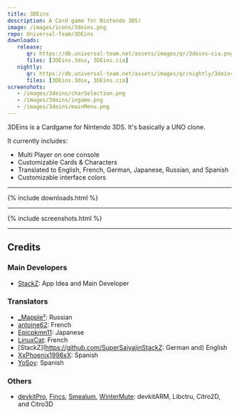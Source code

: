 ```yaml
---
title: 3DEins
description: A Card game for Nintendo 3DS!
image: /images/icons/3deins.png
repo: Universal-Team/3DEins
downloads:
   release:
      qr: https://db.universal-team.net/assets/images/qr/3deins-cia.png
      files: [3DEins.3dsx, 3DEins.cia]
   nightly:
      qr: https://db.universal-team.net/assets/images/qr/nightly/3deins-cia.png
      files: [3DEins.3dsx, 3DEins.cia]
screenshots:
   - /images/3deins/charSelection.png
   - /images/3deins/ingame.png
   - /images/3deins/mainMenu.png
---
```


3DEins is a Cardgame for Nintendo 3DS. It's basically a UNO clone.

It currently includes:
- Multi Player on one console
- Customizable Cards & Characters
- Translated to English, French, German, Japanese, Russian, and Spanish
- Customizable interface colors

----

{% include downloads.html %}

----

{% include screenshots.html %}

----

## Credits
### Main Developers
- [StackZ](https://github.com/SuperSaiyajinStackZ): App Idea and Main Developer

### Translators
- [_Mapple²](https://gitlab.com/of228lo): Russian
- [antoine62](https://github.com/antoine62): French
- [Epicpkmn11](https://github.com/Epicpkmn11): Japanese
- [LinuxCat](https://github.com/LinUwUxCat): French
- [StackZ](https://github.com/SuperSaiyajinStackZ: German and) English
- [XxPhoenix1996xX](https://github.com/XxPhoenix1996xX): Spanish
- [YoSoy](https://twitter.com/riku200): Spanish

### Others
- [devkitPro](https://github.com/devkitPro), [Fincs](https://github.com/fincs), [Smealum](https://github.com/smealum), [WinterMute](https://github.com/WinterMute): devkitARM, Libctru, Citro2D, and Citro3D
